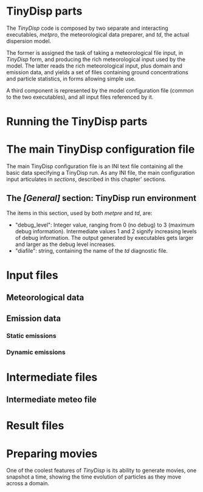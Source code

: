 # TinyDisp parts

The _TinyDisp_ code is composed by two separate and interacting executables, *metpro*, the meteorological data preparer, and *td*, the actual dispersion model.

The former is assigned the task of taking a meteorological file input, in _TinyDisp_ form, and producing the rich meteorological input used by the model. The latter reads the rich meteorological input, plus domain and emission data, and yields a set of files containing ground concentrations and particle statistics, in forms allowing simple use.

A third component is represented by the model configuration file (common to the two executables), and all input files referenced by it.

# Running the TinyDisp parts

# The main TinyDisp configuration file

The main TinyDisp configuration file is an INI text file containing all the basic data specifying a TinyDisp run. As any INI file, the main configuration input articulates in _sections_, described in this chapter' sections.

## The _[General]_ section: TinyDisp run environment

The items in this section, used by both _metpre_ and _td_, are:

* "debug_level": Integer value, ranging from 0 (no debug) to 3 (maximum debug information). Intermediate values 1 and 2 signify increasing levels of debug information. The output generated by executables gets larger and larger as the debug level increases.
* "diafile": string, containing the name of the _td_ diagnostic file.

# Input files

## Meteorological data

## Emission data

### Static emissions

### Dynamic emissions

# Intermediate files

## Intermediate meteo file

# Result files

# Preparing movies

One of the coolest features of _TinyDisp_ is its ability to generate movies, one snapshot a time, showing the time evolution of particles as they move across a domain.



